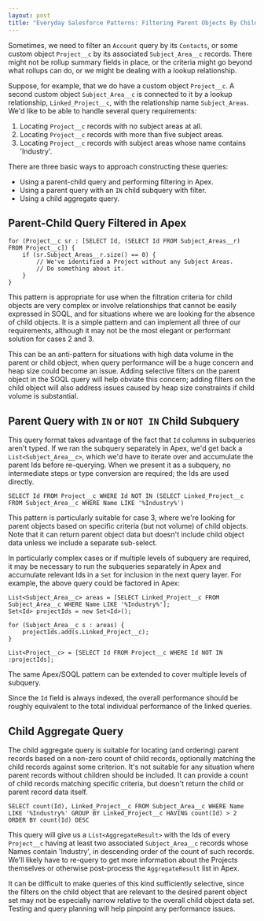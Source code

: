```yaml
---
layout: post
title: "Everyday Salesforce Patterns: Filtering Parent Objects By Child Objects"
---
```


Sometimes, we need to filter an `Account` query by its `Contacts`, or some custom object `Project__c` by its associated `Subject_Area__c` records. There might not be rollup summary fields in place, or the criteria might go beyond what rollups can do, or we might be dealing with a lookup relationship. 

Suppose, for example, that we do have a custom object `Project__c`. A second custom object `Subject_Area__c` is connected to it by a lookup relationship, `Linked_Project__c`, with the relationship name `Subject_Areas`. We'd like to be able to handle several query requirements:

 1. Locating `Project__c` records with no subject areas at all.
 1. Locating `Project__c` records with more than five subject areas.
 1. Locating `Project__c` records with subject areas whose name contains 'Industry'.

 There are three basic ways to approach constructing these queries: 

 - Using a parent-child query and performing filtering in Apex.
 - Using a parent query with an `IN` child subquery with filter.
 - Using a child aggregate query.

## Parent-Child Query Filtered in Apex

    for (Project__c sr : [SELECT Id, (SELECT Id FROM Subject_Areas__r) FROM Project__c]) {
        if (sr.Subject_Areas__r.size() == 0) {
            // We've identified a Project without any Subject Areas.
            // Do something about it.
        }
    }

This pattern is appropriate for use when the filtration criteria for child objects are very complex or involve relationships that cannot be easily expressed in SOQL, and for situations where we are looking for the absence of child objects. It is a simple pattern and can implement all three of our requirements, although it may not be the most elegant or performant solution for cases 2 and 3.

This can be an anti-pattern for situations with high data volume in the parent or child object, when query performance will be a huge concern and heap size could become an issue. Adding selective filters on the parent object in the SOQL query will help obviate this concern; adding filters on the child object will also address issues caused by heap size constraints if child volume is substantial.

## Parent Query with `IN` or `NOT IN` Child Subquery

This query format takes advantage of the fact that `Id` columns in subqueries aren't typed. If we ran the subquery separately in Apex, we'd get back a `List<Subject_Area__c>`, which we'd have to iterate over and accumulate the parent Ids before re-querying. When we present it as a subquery, no intermediate steps or type conversion are required; the Ids are used directly.

    SELECT Id FROM Project__c WHERE Id NOT IN (SELECT Linked_Project__c FROM Subject_Area__c WHERE Name LIKE '%Industry%')

This pattern is particularly suitable for case 3, where we're looking for parent objects based on specific criteria (but not volume) of child objects. Note that it can return parent object data but doesn't include child object data unless we include a separate sub-select.

In particularly complex cases or if multiple levels of subquery are required, it may be necessary to run the subqueries separately in Apex and accumulate relevant Ids in a `Set` for inclusion in the next query layer. For example, the above query could be factored in Apex:

    List<Subject_Area__c> areas = [SELECT Linked_Project__c FROM Subject_Area__c WHERE Name LIKE '%Industry%'];
    Set<Id> projectIds = new Set<Id>();

    for (Subject_Area__c s : areas) {
        projectIds.add(s.Linked_Project__c);
    }

    List<Project__c> = [SELECT Id FROM Project__c WHERE Id NOT IN :projectIds];

The same Apex/SOQL pattern can be extended to cover multiple levels of subquery. 

Since the `Id` field is always indexed, the overall performance should be roughly equivalent to the total individual performance of the linked queries.

## Child Aggregate Query

The child aggregate query is suitable for locating (and ordering) parent records based on a non-zero count of child records, optionally matching the child records against some criterion. It's not suitable for any situation where parent records without children should be included. It can provide a count of child records matching specific criteria, but doesn't return the child or parent record data itself.

    SELECT count(Id), Linked_Project__c FROM Subject_Area__c WHERE Name LIKE '%Industry%' GROUP BY Linked_Project__c HAVING count(Id) > 2 ORDER BY count(Id) DESC

This query will give us a `List<AggregateResult>` with the Ids of every `Project__c` having at least two associated `Subject_Area__c` records whose Names contain 'Industry', in descending order of the count of such records. We'll likely have to re-query to get more information about the Projects themselves or otherwise post-process the `AggregateResult` list in Apex.

It can be difficult to make queries of this kind sufficiently selective, since the filters on the child object that are relevant to the desired parent object set may not be especially narrow relative to the overall child object data set. Testing and query planning will help pinpoint any performance issues.